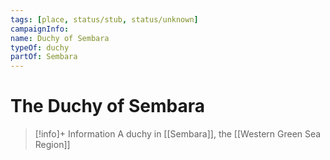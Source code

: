 ```yaml
---
tags: [place, status/stub, status/unknown]
campaignInfo:
name: Duchy of Sembara
typeOf: duchy
partOf: Sembara
---
```

# The Duchy of Sembara
>[!info]+ Information
> A duchy in [[Sembara]], the [[Western Green Sea Region]]






